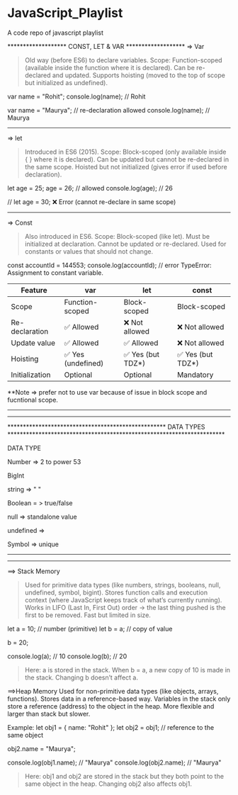 # JavaScript_Playlist
A code repo of javascript playlist



******************* CONST, LET & VAR *******************
=> Var
> Old way (before ES6) to declare variables.
> Scope: Function-scoped (available inside the function where it is declared).
> Can be re-declared and updated.
> Supports hoisting (moved to the top of scope but initialized as undefined).

var name = "Rohit";
console.log(name); // Rohit

var name = "Maurya"; // re-declaration allowed
console.log(name); // Maurya


----------------------------------------------------------------------------------------------------------------------------------------------

=> let
> Introduced in ES6 (2015).
> Scope: Block-scoped (only available inside { } where it is declared).
> Can be updated but cannot be re-declared in the same scope.
> Hoisted but not initialized (gives error if used before declaration).

let age = 25;
age = 26; // allowed
console.log(age); // 26

// let age = 30; ❌ Error (cannot re-declare in same scope)


----------------------------------------------------------------------------------------------------------------------------------------------

=> Const
> Also introduced in ES6.
> Scope: Block-scoped (like let).
> Must be initialized at declaration.
> Cannot be updated or re-declared.
> Used for constants or values that should not change.

const accountId = 144553;
console.log(accountId);     // error
TypeError: Assignment to constant variable.


| Feature        | var               | let               | const             |
| -------------- | ----------------- | ----------------- | ----------------- |
| Scope          | Function-scoped   | Block-scoped      | Block-scoped      |
| Re-declaration | ✅ Allowed         | ❌ Not allowed     | ❌ Not allowed     |
| Update value   | ✅ Allowed         | ✅ Allowed         | ❌ Not allowed     |
| Hoisting       | ✅ Yes (undefined) | ✅ Yes (but TDZ\*) | ✅ Yes (but TDZ\*) |
| Initialization | Optional          | Optional          | Mandatory         |

**Note => prefer not to use var because of issue in  block scope and fucntional scope.


-------------------------------------------------------------------------------------------------------------------------------------
-------------------------------------------------------------------------------------------------------------------------------------

*************************************************** DATA TYPES **********************************************************************

DATA TYPE

Number  => 2 to power 53

BigInt

string => " "

Boolean = > true/false

null => standalone value

undefined =>

Symbol => unique




-------------------------------------------------------------------------------------------------------------------------------------
-------------------------------------------------------------------------------------------------------------------------------------

==> Stack Memory

> Used for primitive data types (like numbers, strings, booleans, null, undefined, symbol, bigint).
> Stores function calls and execution context (where JavaScript keeps track of what’s currently running).
> Works in LIFO (Last In, First Out) order → the last thing pushed is the first to be removed.
> Fast but limited in size.

let a = 10;   // number (primitive)
let b = a;    // copy of value

b = 20;

console.log(a); // 10
console.log(b); // 20

> Here:
a is stored in the stack.
When b = a, a new copy of 10 is made in the stack.
Changing b doesn’t affect a.

==>Heap Memory
Used for non-primitive data types (like objects, arrays, functions).
Stores data in a reference-based way.
Variables in the stack only store a reference (address) to the object in the heap.
More flexible and larger than stack but slower.

Example:
let obj1 = { name: "Rohit" };
let obj2 = obj1;   // reference to the same object

obj2.name = "Maurya";

console.log(obj1.name); // "Maurya"
console.log(obj2.name); // "Maurya"

> Here:
obj1 and obj2 are stored in the stack but they both point to the same object in the heap.
Changing obj2 also affects obj1.